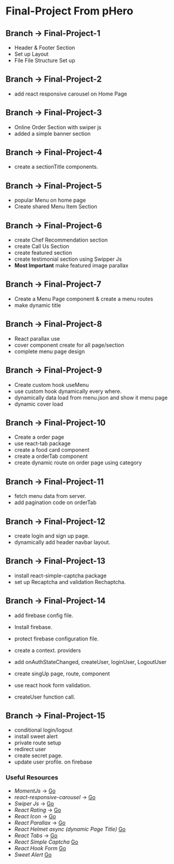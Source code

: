 # Final-Project From pHero

## Branch -> Final-Project-1

* Header & Footer Section
* Set up Layout
* File File Structure Set up

## Branch -> Final-Project-2

* add react responsive carousel on Home Page

## Branch -> Final-Project-3

* Online Order Section with swiper js
* added a simple banner section

## Branch -> Final-Project-4

* create a sectionTitle components.

## Branch -> Final-Project-5

* popular Menu on home page
* Create shared Menu Item Section

## Branch -> Final-Project-6

* create Chef Recommendation section
* create Call Us Section
* create featured section
* create testimonial section using Swipper Js
* __Most Important__ make featured image parallax

## Branch -> Final-Project-7

* Create a Menu Page component & create a menu routes
* make dynamic title

## Branch -> Final-Project-8

* React parallax use
* cover component create for all page/section
* complete menu page design

## Branch -> Final-Project-9

* Create custom hook useMenu
* use custom hook dynamically every where.
* dynamically data load from menu.json and show it menu page
* dynamic cover load

## Branch -> Final-Project-10

* Create a order page
* use react-tab package
* create a food card component
* create a orderTab component
* create dynamic route on order page using category

## Branch -> Final-Project-11

* fetch menu data from server.
* add pagination code on orderTab

## Branch -> Final-Project-12

* create login and sign up page.
* dynamically add header navbar layout.

## Branch -> Final-Project-13

* install react-simple-captcha package
* set up Recaptcha and validation Rechaptcha.

## Branch -> Final-Project-14

* add firebase config file.
* Install firebase.
* protect firebase configuration file.
* create a context. providers

* add onAuthStateChanged, createUser, loginUser, LogoutUser

* create singUp page, route, component
* use react hook form validation.
* createUser function call.

## Branch -> Final-Project-15

* conditional login/logout
* install sweet alert
* private route setup
* redirect user
* create secret page.
* update user profile. on firebase

### Useful Resources

* _MomentJs_ -> [Go](https://momentjs.com/)
* _react-responsive-carousel_ -> [Go](https://github.com/leandrowd/react-responsive-carousel)
* _Swiper Js_ -> [Go](https://swiperjs.com/demos)
* _React Rating_ -> [Go](https://github.com/smastrom/react-rating)
* _React Icon_ -> [Go](https://react-icons.github.io/)
* _React Parallax_ -> [Go](https://www.npmjs.com/package/react-parallax)
* _React Helmet async (dynamic Page Title)_ [Go](https://www.npmjs.com/package/react-helmet-async)
* _React Tabs_ -> [Go](https://github.com/reactjs/react-tabs)
* _React Simple Captcha_ [Go](https://www.npmjs.com/package/react-simple-captcha)
* _React Hook Form_ [Go](https://react-hook-form.com/)
* _Sweet Alert_ [Go](https://sweetalert2.github.io/#download)
